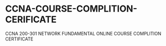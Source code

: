# CCNA-COURSE-COMPLITION-CERIFICATE
CCNA 200-301 NETWORK FUNDAMENTAL ONLINE COURSE COMPLITION CERTIFICATE
